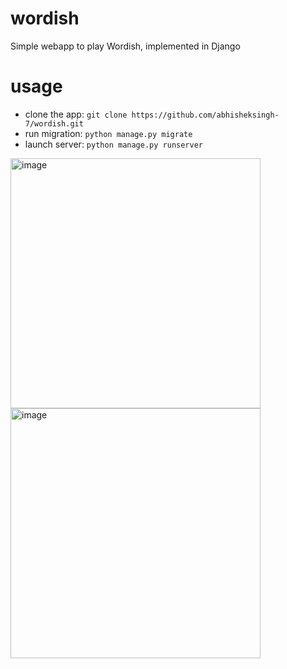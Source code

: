 # wordish
Simple webapp to play Wordish, implemented in Django

# usage
- clone the app: `git clone https://github.com/abhisheksingh-7/wordish.git`
- run migration: `python manage.py migrate`
- launch server: `python manage.py runserver`

<img width="400" alt="image" src="https://user-images.githubusercontent.com/72459817/218581981-39e5d3b6-63af-4a3f-bd10-48413b465b27.png">

<img width="400" alt="image" src="https://user-images.githubusercontent.com/72459817/218582039-78dad5d3-6a34-4fe2-a421-9f309baa7cc5.png">
